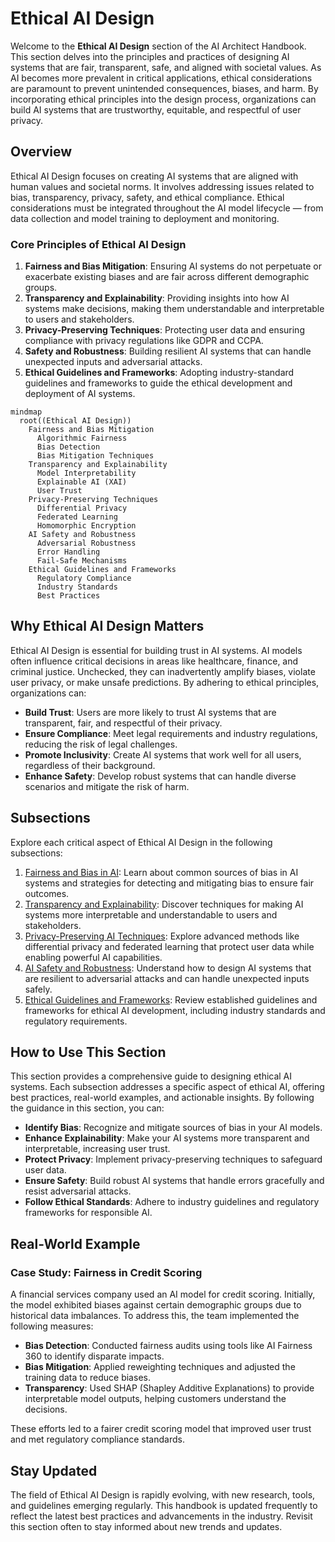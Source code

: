 # Ethical AI Design

Welcome to the **Ethical AI Design** section of the AI Architect Handbook. This section delves into the principles and practices of designing AI systems that are fair, transparent, safe, and aligned with societal values. As AI becomes more prevalent in critical applications, ethical considerations are paramount to prevent unintended consequences, biases, and harm. By incorporating ethical principles into the design process, organizations can build AI systems that are trustworthy, equitable, and respectful of user privacy.

## Overview

Ethical AI Design focuses on creating AI systems that are aligned with human values and societal norms. It involves addressing issues related to bias, transparency, privacy, safety, and ethical compliance. Ethical considerations must be integrated throughout the AI model lifecycle — from data collection and model training to deployment and monitoring.

### Core Principles of Ethical AI Design

1. **Fairness and Bias Mitigation**: Ensuring AI systems do not perpetuate or exacerbate existing biases and are fair across different demographic groups.
2. **Transparency and Explainability**: Providing insights into how AI systems make decisions, making them understandable and interpretable to users and stakeholders.
3. **Privacy-Preserving Techniques**: Protecting user data and ensuring compliance with privacy regulations like GDPR and CCPA.
4. **Safety and Robustness**: Building resilient AI systems that can handle unexpected inputs and adversarial attacks.
5. **Ethical Guidelines and Frameworks**: Adopting industry-standard guidelines and frameworks to guide the ethical development and deployment of AI systems.

```mermaid
mindmap
  root((Ethical AI Design))
    Fairness and Bias Mitigation
      Algorithmic Fairness
      Bias Detection
      Bias Mitigation Techniques
    Transparency and Explainability
      Model Interpretability
      Explainable AI (XAI)
      User Trust
    Privacy-Preserving Techniques
      Differential Privacy
      Federated Learning
      Homomorphic Encryption
    AI Safety and Robustness
      Adversarial Robustness
      Error Handling
      Fail-Safe Mechanisms
    Ethical Guidelines and Frameworks
      Regulatory Compliance
      Industry Standards
      Best Practices
```

## Why Ethical AI Design Matters

Ethical AI Design is essential for building trust in AI systems. AI models often influence critical decisions in areas like healthcare, finance, and criminal justice. Unchecked, they can inadvertently amplify biases, violate user privacy, or make unsafe predictions. By adhering to ethical principles, organizations can:

- **Build Trust**: Users are more likely to trust AI systems that are transparent, fair, and respectful of their privacy.
- **Ensure Compliance**: Meet legal requirements and industry regulations, reducing the risk of legal challenges.
- **Promote Inclusivity**: Create AI systems that work well for all users, regardless of their background.
- **Enhance Safety**: Develop robust systems that can handle diverse scenarios and mitigate the risk of harm.

## Subsections

Explore each critical aspect of Ethical AI Design in the following subsections:

1. [Fairness and Bias in AI](01-Fairness-and-Bias-in-AI.md): Learn about common sources of bias in AI systems and strategies for detecting and mitigating bias to ensure fair outcomes.
2. [Transparency and Explainability](02-Transparency-and-Explainability.md): Discover techniques for making AI systems more interpretable and understandable to users and stakeholders.
3. [Privacy-Preserving AI Techniques](03-Privacy-Preserving-AI-Techniques.md): Explore advanced methods like differential privacy and federated learning that protect user data while enabling powerful AI capabilities.
4. [AI Safety and Robustness](04-AI-Safety-and-Robustness.md): Understand how to design AI systems that are resilient to adversarial attacks and can handle unexpected inputs safely.
5. [Ethical Guidelines and Frameworks](05-Ethical-Guidelines-and-Frameworks.md): Review established guidelines and frameworks for ethical AI development, including industry standards and regulatory requirements.

## How to Use This Section

This section provides a comprehensive guide to designing ethical AI systems. Each subsection addresses a specific aspect of ethical AI, offering best practices, real-world examples, and actionable insights. By following the guidance in this section, you can:

- **Identify Bias**: Recognize and mitigate sources of bias in your AI models.
- **Enhance Explainability**: Make your AI systems more transparent and interpretable, increasing user trust.
- **Protect Privacy**: Implement privacy-preserving techniques to safeguard user data.
- **Ensure Safety**: Build robust AI systems that handle errors gracefully and resist adversarial attacks.
- **Follow Ethical Standards**: Adhere to industry guidelines and regulatory frameworks for responsible AI.

## Real-World Example

### Case Study: Fairness in Credit Scoring

A financial services company used an AI model for credit scoring. Initially, the model exhibited biases against certain demographic groups due to historical data imbalances. To address this, the team implemented the following measures:

- **Bias Detection**: Conducted fairness audits using tools like AI Fairness 360 to identify disparate impacts.
- **Bias Mitigation**: Applied reweighting techniques and adjusted the training data to reduce biases.
- **Transparency**: Used SHAP (Shapley Additive Explanations) to provide interpretable model outputs, helping customers understand the decisions.

These efforts led to a fairer credit scoring model that improved user trust and met regulatory compliance standards.

## Stay Updated

The field of Ethical AI Design is rapidly evolving, with new research, tools, and guidelines emerging regularly. This handbook is updated frequently to reflect the latest best practices and advancements in the industry. Revisit this section often to stay informed about new trends and updates.
